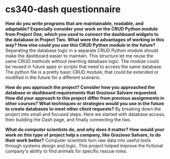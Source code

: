 # cs340-dash questionnaire

**How do you write programs that are maintainable, readable, and adaptable? Especially consider your work on the CRUD Python module from Project One, which you used to connect the dashboard widgets to the database in Project Two. What were the advantages of working in this way? How else could you use this CRUD Python module in the future?**
Separating the database logic in a separate CRUD Python module should make the dashboard easier to maintain. This structure let me reuse the same CRUD methods without rewriting database logic. The module could be reused in future apps or scripts that need to access the same database. The python file is a pretty basic CRUD module, that could be extended or modified in the future for a different scenario.

**How do you approach the project? Consider how you approached the database or dashboard requirements that Grazioso Salvare requested. How did your approach to this project differ from previous assignments in other courses? What techniques or strategies would you use in the future to create databases to meet other client requests?**
By breaking down the project into small and focused steps. Here we started with database access, then building the Dash page, and finally connecting the two. 

**What do computer scientists do, and why does it matter? How would your work on this type of project help a company, like Grazioso Salvare, to do their work better?**
Computer scientists turn raw data into useful tools through systems design and logic. This project helped improve the fictional company's ability to find animals for specific rescue roles.
